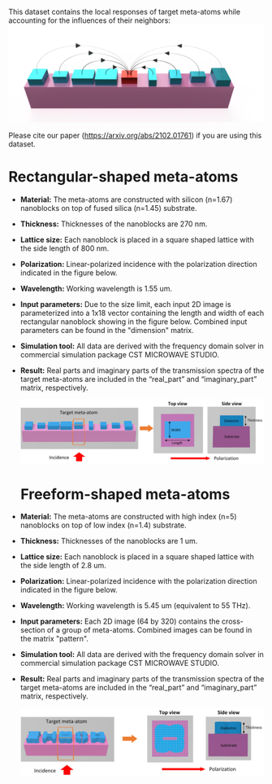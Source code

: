 This dataset contains the local responses of target meta-atoms while accounting for the influences of their neighbors:
![image](https://github.com/SensongAn/Metasurface-mutual-coupling/blob/main/pics/coupling_demo.png)

Please cite our paper (https://arxiv.org/abs/2102.01761) if you are using this dataset.

# Rectangular-shaped meta-atoms

-   **Material:** The meta-atoms are constructed with silicon (n=1.67) nanoblocks on top of fused silica (n=1.45) substrate.

-   **Thickness:** Thicknesses of the nanoblocks are 270 nm.

-   **Lattice size:** Each nanoblock is placed in a square
    shaped lattice with the side length of 800 nm.                         

-   **Polarization:** Linear-polarized incidence with the polarization direction
    indicated in the figure below.

-   **Wavelength:** Working wavelength is 1.55 um.

-   **Input parameters:** Due to the size limit, each input 2D image is parameterized into a 1x18 vector containing the length and width of each rectangular nanoblock showing in the figure below. Combined input parameters can be found in the "dimension" matrix.

-   **Simulation tool:** All data are derived with the frequency domain solver
    in commercial simulation package CST MICROWAVE STUDIO.

-   **Result:** Real parts and imaginary parts of the transmission spectra of
    the target meta-atoms are included in the “real_part” and “imaginary_part” matrix, respectively.
    
    ![image](https://github.com/SensongAn/Metasurface-mutual-coupling/blob/main/pics/coupling_rectangle.jpg)
    
    
    # Freeform-shaped meta-atoms

-   **Material:** The meta-atoms are constructed with high index (n=5) nanoblocks on top of low index (n=1.4) substrate.

-   **Thickness:** Thicknesses of the nanoblocks are 1 um.

-   **Lattice size:** Each nanoblock is placed in a square
    shaped lattice with the side length of 2.8 um.                         

-   **Polarization:** Linear-polarized incidence with the polarization direction
    indicated in the figure below.

-   **Wavelength:** Working wavelength is 5.45 um (equivalent to 55 THz).

-   **Input parameters:** Each 2D image (64 by 320) contains the cross-section of a group of meta-atoms. Combined images can be found in the matrix "pattern".

-   **Simulation tool:** All data are derived with the frequency domain solver
    in commercial simulation package CST MICROWAVE STUDIO.

-   **Result:** Real parts and imaginary parts of the transmission spectra of
    the target meta-atoms are included in the “real_part” and “imaginary_part” matrix, respectively.
    
    ![image](https://github.com/SensongAn/Metasurface-mutual-coupling/blob/main/pics/coupling_freeform.jpg)
